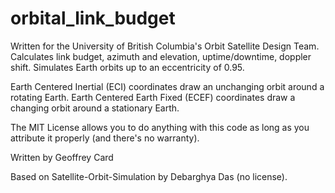 orbital_link_budget
===================

Written for the University of British Columbia's Orbit Satellite Design Team.
Calculates link budget, azimuth and elevation, uptime/downtime, doppler shift.
Simulates Earth orbits up to an eccentricity of 0.95.

Earth Centered Inertial (ECI) coordinates draw an unchanging orbit around a rotating Earth.
Earth Centered Earth Fixed (ECEF) coordinates draw a changing orbit around a stationary Earth.

The MIT License allows you to do anything with this code as long as you attribute it properly (and there's no warranty).

Written by Geoffrey Card

Based on Satellite-Orbit-Simulation by Debarghya Das (no license).
